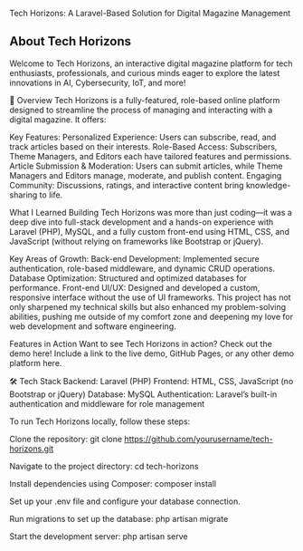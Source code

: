 Tech Horizons: A Laravel-Based Solution for Digital Magazine Management 
## About Tech Horizons
Welcome to Tech Horizons, an interactive digital magazine platform for tech enthusiasts, professionals, and curious minds eager to explore the latest innovations in AI, Cybersecurity, IoT, and more!

🚀 Overview
Tech Horizons is a fully-featured, role-based online platform designed to streamline the process of managing and interacting with a digital magazine. It offers:

Key Features:
Personalized Experience: Users can subscribe, read, and track articles based on their interests.
Role-Based Access: Subscribers, Theme Managers, and Editors each have tailored features and permissions.
Article Submission & Moderation: Users can submit articles, while Theme Managers and Editors manage, moderate, and publish content.
Engaging Community: Discussions, ratings, and interactive content bring knowledge-sharing to life.

What I Learned
Building Tech Horizons was more than just coding—it was a deep dive into full-stack development and a hands-on experience with Laravel (PHP), MySQL, and a fully custom front-end using HTML, CSS, and JavaScript (without relying on frameworks like Bootstrap or jQuery).

Key Areas of Growth:
Back-end Development: Implemented secure authentication, role-based middleware, and dynamic CRUD operations.
Database Optimization: Structured and optimized databases for performance.
Front-end UI/UX: Designed and developed a custom, responsive interface without the use of UI frameworks.
This project has not only sharpened my technical skills but also enhanced my problem-solving abilities, pushing me outside of my comfort zone and deepening my love for web development and software engineering.

Features in Action
Want to see Tech Horizons in action? Check out the demo here!
Include a link to the live demo, GitHub Pages, or any other demo platform here.

🛠 Tech Stack
Backend: Laravel (PHP)
Frontend: HTML, CSS, JavaScript (no Bootstrap or jQuery)
Database: MySQL
Authentication: Laravel’s built-in authentication and middleware for role management

To run Tech Horizons locally, follow these steps:

Clone the repository:
git clone https://github.com/yourusername/tech-horizons.git

Navigate to the project directory:
cd tech-horizons

Install dependencies using Composer:
composer install

Set up your .env file and configure your database connection.

Run migrations to set up the database:
php artisan migrate

Start the development server:
php artisan serve
